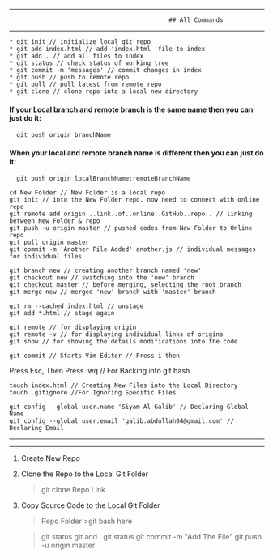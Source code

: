 ----------------------------------------------------------------------------------------------------------------------------
                                                ## All Commands
----------------------------------------------------------------------------------------------------------------------------

   	* git init // initialize local git repo
   	* git add index.html // add 'index.html 'file to index
   	* git add . // add all files to index
   	* git status // check status of working tree
   	* git commit -m 'messages' // commit changes in index
   	* git push // push to remote repo
   	* git pull // pull latest from remote repo
   	* git clone // clone repo into a local new directory

#### If your Local branch and remote branch is the same name then you can just do it:
	  git push origin branchName

#### When your local and remote branch name is different then you can just do it:
	  git push origin localBranchName:remoteBranchName
   
   	cd New Folder // New Folder is a local repo	
   	git init // into the New Folder repo. now need to connect with online repo 
   	git remote add origin ..link..of..online..GitHub..repo.. // linking between New Folder & repo 
   	git push -u origin master // pushed codes from New Folder to Online repo
   	git pull origin master
   	git commit -m 'Another File Added' another.js // individual messages for individual files

   	git branch new // creating another branch named 'new'
   	git checkout new // switching into the 'new' branch
   	git checkout master // before merging, selecting the root branch
   	git merge new // merged 'new' branch with 'master' branch

   	git rm --cached index.html // unstage
   	git add *.html // stage again   

   	git remote // for displaying origin
   	git remote -v // for displaying individual links of origins
   	git show // for showing the details modifications into the code

   	git commit // Starts Vim Editor // Press i then 
   Press Esc, Then Press :wq // For Backing into git bash 

   	touch index.html // Creating New Files into the Local Directory
   	touch .gitignore //For Ignoring Specific Files    

   	git config --global user.name 'Siyam Al Galib' // Declaring Global Name
   	git config --global user.email 'galib.abdullah04@gmail.com' // Declaring Email

----------------------------------------------------------------------------------------------------------------------------
----------------------------------------------------------------------------------------------------------------------------

1. Create New Repo 

2. Clone the Repo to the Local Git Folder
    >git clone Repo Link

3. Copy Source Code to the Local Git Folder
    >Repo Folder >git bash here

    >git status
    >git add .
    >git status
    >git commit -m "Add The File"
    >git push -u origin master

